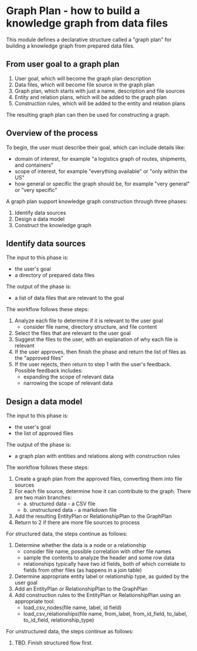 # Graph Plan - how to build a knowledge graph from data files

This module defines a declarative structure called a "graph plan" for building a knowledge graph from prepared data files.

## From user goal to a graph plan

1. User goal, which will become the graph plan description
2. Data files, which will become file source in the graph plan
3. Graph plan, which starts with just a name, description and file sources
4. Entity and relation plans, which will be added to the graph plan
5. Construction rules, which will be added to the entity and relation plans

The resulting graph plan can then be used for constructing a graph.

## Overview of the process

To begin, the user must describe their goal, which can include details like:
- domain of interest, for example "a logistics graph of routes, shipments, and containers"
- scope of interest, for example "everything available" or "only within the US"
- how general or specific the graph should be, for example "very general" or "very specific"

A graph plan support knowledge graph construction through three phases:

1. Identify data sources
2. Design a data model
3. Construct the knowledge graph

## Identify data sources

The input to this phase is:
- the user's goal
- a directory of prepared data files

The output of the phase is:
- a list of data files that are relevant to the goal

The workflow follows these steps:
1. Analyze each file to determine if it is relevant to the user goal
    - consider file name, directory structure, and file content
2. Select the files that are relevant to the user goal
3. Suggest the files to the user, with an explanation of why each file is relevant
4. If the user approves, then finish the phase and return the list of files as the "approved files"
5. If the user rejects, then return to step 1 with the user's feedback. Possible feedback includes:
    - expanding the scope of relevant data
    - narrowing the scope of relevant data

## Design a data model

The input to this phase is:
- the user's goal
- the list of approved files

The output of the phase is:
- a graph plan with entities and relations along with construction rules

The workflow follows these steps:
1. Create a graph plan from the approved files, converting them into file sources
2. For each file source, determine how it can contribute to the graph. There are two main branches:
    - a. structured data - a CSV file
    - b. unstructured data - a markdown file
3. Add the resulting EntityPlan or RelationshipPlan to the GraphPlan
4. Return to 2 if there are more file sources to process

For structured data, the steps continue as follows:
1. Determine whether the data is a node or a relationship
    - consider file name, possible correlation with other file names
    - sample the contents to analyze the header and some row data
    - relationships typically have two id fields, both of which correlate to fields from other files (as happens in a join table)
2. Determine appropriate entity label or relationship type, as guided by the user goal
3. Add an EntityPlan or RelationshipPlan to the GraphPlan
4. Add construction rules to the EntityPlan or RelationshipPlan using an appropriate tool:
    - load_csv_nodes(file name, label, id field)
    - load_csv_relationships(file name, from_label, from_id_field, to_label, to_id_field, relationship_type)

For unstructured data, the steps continue as follows:
1. TBD. Finish structured flow first.


